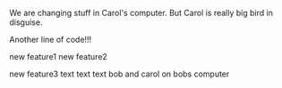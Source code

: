 We are changing stuff in Carol's computer. But Carol is really big bird in disguise.

Another line of code!!!



new feature1
new feature2


new feature3
text text text bob and carol on bobs computer


